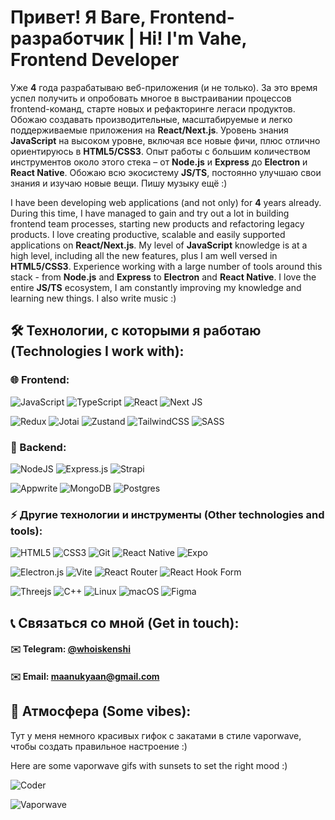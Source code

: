 # Привет! Я Ваге, Frontend-разработчик | Hi! I'm Vahe, Frontend Developer

Уже **4** года разрабатываю веб-приложения (и не только). За это время успел получить и опробовать многое в выстраивании процессов frontend-команд, старте новых и рефакторинге легаси продуктов. Обожаю создавать производительные, масштабируемые и легко поддерживаемые приложения на **React/Next.js**. Уровень знания **JavaScript** на высоком уровне, включая все новые фичи, плюс отлично ориентируюсь в **HTML5/CSS3**. Опыт работы с большим количеством инструментов около этого стека – от **Node.js** и **Express** до **Electron** и **React Native**. Обожаю всю экосистему **JS/TS**, постоянно улучшаю свои знания и изучаю новые вещи. Пишу музыку ещё :)

I have been developing web applications (and not only) for **4** years already. During this time, I have managed to gain and try out a lot in building frontend team processes, starting new products and refactoring legacy products. I love creating productive, scalable and easily supported applications on **React/Next.js**. My level of **JavaScript** knowledge is at a high level, including all the new features, plus I am well versed in **HTML5/CSS3**. Experience working with a large number of tools around this stack - from **Node.js** and **Express** to **Electron** and **React Native**. I love the entire **JS/TS** ecosystem, I am constantly improving my knowledge and learning new things. I also write music :)

## 🛠 Технологии, с которыми я работаю (Technologies I work with):

### 🌐 Frontend:

![JavaScript](https://img.shields.io/badge/javascript-%23323330.svg?style=for-the-badge&logo=javascript&logoColor=%23F7DF1E)
![TypeScript](https://img.shields.io/badge/typescript-%23007ACC.svg?style=for-the-badge&logo=typescript&logoColor=white)
![React](https://img.shields.io/badge/react-%2320232a.svg?style=for-the-badge&logo=react&logoColor=%2361DAFB)
![Next JS](https://img.shields.io/badge/Next-black?style=for-the-badge&logo=next.js&logoColor=white)

![Redux](https://img.shields.io/badge/redux-%23593d88.svg?style=for-the-badge&logo=redux&logoColor=white)
![Jotai](https://img.shields.io/badge/jotai-%2300b5ad.svg?style=for-the-badge&logoColor=white)
![Zustand](https://img.shields.io/badge/zustand-%23104c23.svg?style=for-the-badge&logoColor=white)
![TailwindCSS](https://img.shields.io/badge/tailwindcss-%2338B2AC.svg?style=for-the-badge&logo=tailwind-css&logoColor=white)
![SASS](https://img.shields.io/badge/SASS-hotpink.svg?style=for-the-badge&logo=SASS&logoColor=white)
 
### 🤖 Backend:

![NodeJS](https://img.shields.io/badge/node.js-6DA55F?style=for-the-badge&logo=node.js&logoColor=white)
![Express.js](https://img.shields.io/badge/express.js-%23404d59.svg?style=for-the-badge&logo=express&logoColor=%2361DAFB)
![Strapi](https://img.shields.io/badge/strapi-%232E7EEA.svg?style=for-the-badge&logo=strapi&logoColor=white)

![Appwrite](https://img.shields.io/badge/Appwrite-%23FD366E.svg?style=for-the-badge&logo=appwrite&logoColor=white)
![MongoDB](https://img.shields.io/badge/MongoDB-%234ea94b.svg?style=for-the-badge&logo=mongodb&logoColor=white)
![Postgres](https://img.shields.io/badge/postgres-%23316192.svg?style=for-the-badge&logo=postgresql&logoColor=white)

### ⚡️ Другие технологии и инструменты (Other technologies and tools):

![HTML5](https://img.shields.io/badge/html5-%23E34F26.svg?style=for-the-badge&logo=html5&logoColor=white)
![CSS3](https://img.shields.io/badge/css3-%231572B6.svg?style=for-the-badge&logo=css3&logoColor=white)
![Git](https://img.shields.io/badge/git-%23F05033.svg?style=for-the-badge&logo=git&logoColor=white)
![React Native](https://img.shields.io/badge/react_native-%2320232a.svg?style=for-the-badge&logo=react&logoColor=%2361DAFB)
![Expo](https://img.shields.io/badge/expo-1C1E24?style=for-the-badge&logo=expo&logoColor=#D04A37)

![Electron.js](https://img.shields.io/badge/Electron-191970?style=for-the-badge&logo=Electron&logoColor=white)
![Vite](https://img.shields.io/badge/vite-%23646CFF.svg?style=for-the-badge&logo=vite&logoColor=white)
![React Router](https://img.shields.io/badge/React_Router-CA4245?style=for-the-badge&logo=react-router&logoColor=white)
![React Hook Form](https://img.shields.io/badge/React%20Hook%20Form-%23EC5990.svg?style=for-the-badge&logo=reacthookform&logoColor=white)

![Threejs](https://img.shields.io/badge/threejs-black?style=for-the-badge&logo=three.js&logoColor=white)
![C++](https://img.shields.io/badge/c++-%2300599C.svg?style=for-the-badge&logo=c%2B%2B&logoColor=white)
![Linux](https://img.shields.io/badge/Linux-FCC624?style=for-the-badge&logo=linux&logoColor=black)
![macOS](https://img.shields.io/badge/mac%20os-000000?style=for-the-badge&logo=macos&logoColor=F0F0F0)
![Figma](https://img.shields.io/badge/figma-%23F24E1E.svg?style=for-the-badge&logo=figma&logoColor=white)

## 📞 Связаться со мной (Get in touch):

#### ✉️ **Telegram**: [@whoiskenshi](https://whoiskenshi.t.me)
#### ✉️ **Email**: [maanukyaan@gmail.com](mailto:maanukyaan@gmail.com)

## 🌅 Атмосфера (Some vibes):

Тут у меня немного красивых гифок с закатами в стиле vaporwave, чтобы создать правильное настроение :)

Here are some vaporwave gifs with sunsets to set the right mood :)

![Coder](https://images-wixmp-ed30a86b8c4ca887773594c2.wixmp.com/f/c83c004e-1370-4756-88e5-4071de797088/dgdq8br-09cc7ad6-a021-47a5-b0e0-917b12b0f7a7.gif?token=eyJ0eXAiOiJKV1QiLCJhbGciOiJIUzI1NiJ9.eyJzdWIiOiJ1cm46YXBwOjdlMGQxODg5ODIyNjQzNzNhNWYwZDQxNWVhMGQyNmUwIiwiaXNzIjoidXJuOmFwcDo3ZTBkMTg4OTgyMjY0MzczYTVmMGQ0MTVlYTBkMjZlMCIsIm9iaiI6W1t7InBhdGgiOiJcL2ZcL2M4M2MwMDRlLTEzNzAtNDc1Ni04OGU1LTQwNzFkZTc5NzA4OFwvZGdkcThici0wOWNjN2FkNi1hMDIxLTQ3YTUtYjBlMC05MTdiMTJiMGY3YTcuZ2lmIn1dXSwiYXVkIjpbInVybjpzZXJ2aWNlOmZpbGUuZG93bmxvYWQiXX0.tqRMtE-b2QiI2nnefNxSDMJvZCcYqFmq2ccg_Xfzqb8)

![Vaporwave](https://media1.tenor.com/m/TgPeZpeGIp0AAAAd/vaporwave-sunset.gif)
